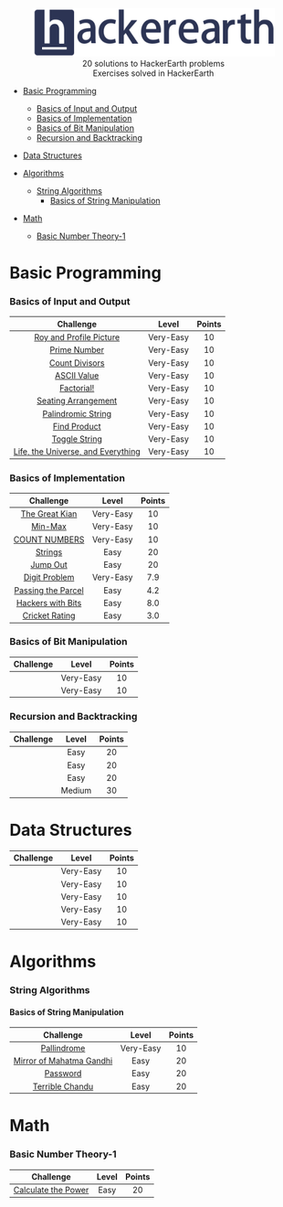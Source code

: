 <p align="center">
    <a href=https://www.hackerearth.com/es/@sanchezmurillo>
        <img height=85 src="pictures/HE_logo.png">
    </a>
    <br>20 solutions to HackerEarth problems
    <br>Exercises solved in HackerEarth
</p>

* [Basic Programming](#basic-programming)
    * [Basics of Input and Output](#basics-of-input-and-output)
    * [Basics of Implementation](#basics-of-implementation)
    * [Basics of Bit Manipulation](#basics-of-manipulation)
    * [Recursion and Backtracking](#recursion-and-backtracking)
    
* [Data Structures](#data-structures)

* [Algorithms](#algorithms)
    * [String Algorithms](#string-algorithms)
        * [Basics of String Manipulation](#basics-of-string-manipulation)
    
* [Math](#math)
    * [Basic Number Theory-1](#basic-number-theory-1)

# Basic Programming

### Basics of Input and Output

|                                                   Challenge                                           |     Level    |     Points    |
|:-----------------------------------------------------------------------------------------------------:|:------------:|:-------------:|
| [Roy and Profile Picture](https://www.hackerearth.com/es/practice/basic-programming/input-output/basics-of-input-output/practice-problems/algorithm/roy-and-profile-picture/)                                                            |   Very-Easy  |       10      |
| [Prime Number](https://www.hackerearth.com/es/practice/basic-programming/input-output/basics-of-input-output/practice-problems/algorithm/prime-number-8/)                                                                     |   Very-Easy  |       10      |
| [Count Divisors](https://www.hackerearth.com/es/practice/basic-programming/input-output/basics-of-input-output/practice-problems/algorithm/count-divisors/)                                                                     |   Very-Easy  |       10      |
| [ASCII Value](https://www.hackerearth.com/es/practice/basic-programming/input-output/basics-of-input-output/practice-problems/algorithm/ascii-value/)                                                                        |   Very-Easy  |       10      | 
| [Factorial!](https://www.hackerearth.com/es/practice/basic-programming/input-output/basics-of-input-output/practice-problems/algorithm/find-factorial/)                                                                     |   Very-Easy  |       10      |
| [Seating Arrangement](https://www.hackerearth.com/es/practice/basic-programming/input-output/basics-of-input-output/practice-problems/algorithm/seating-arrangement-1/)                                                              |   Very-Easy  |       10      |
| [Palindromic String](https://www.hackerearth.com/es/practice/basic-programming/input-output/basics-of-input-output/practice-problems/algorithm/palindrome-check-2/)                                                                 |   Very-Easy  |       10      |
| [Find Product](https://www.hackerearth.com/es/practice/basic-programming/input-output/basics-of-input-output/practice-problems/algorithm/find-product/)                                                                       |   Very-Easy  |       10      |
| [Toggle String](https://www.hackerearth.com/es/practice/basic-programming/input-output/basics-of-input-output/practice-problems/2/?sort_by=partially%20solved&p_level=)                                                                    |   Very-Easy  |       10      |
| [Life, the Universe, and Everything](https://www.hackerearth.com/es/practice/basic-programming/input-output/basics-of-input-output/practice-problems/algorithm/life-the-universe-and-everything/)                                   |   Very-Easy  |       10      |

 
### Basics of Implementation

|                                                   Challenge                                           |     Level    |     Points    |
|:-----------------------------------------------------------------------------------------------------:|:------------:|:-------------:|
| [The Great Kian](https://www.hackerearth.com/es/practice/basic-programming/implementation/basics-of-implementation/practice-problems/algorithm/the-great-kian/)                                                                     |   Very-Easy  |       10      |
| [Min-Max](https://www.hackerearth.com/es/practice/basic-programming/implementation/basics-of-implementation/practice-problems/algorithm/min-max-3/)                                                                          |   Very-Easy  |       10      |
| [COUNT NUMBERS](https://www.hackerearth.com/es/practice/basic-programming/implementation/basics-of-implementation/practice-problems/algorithm/count-numbers-46/)                                                                   |   Very-Easy  |       10      |
| [Strings](https://www.hackerearth.com/es/practice/basic-programming/implementation/basics-of-implementation/practice-problems/algorithm/strings-1/)                                                                          |     Easy     |       20      |
| [Jump Out](https://www.hackerearth.com/es/practice/basic-programming/implementation/basics-of-implementation/practice-problems/algorithm/jump-out-34/)                                                                        |     Easy     |       20      |
| [Digit Problem](https://www.hackerearth.com/es/practice/basic-programming/implementation/basics-of-implementation/practice-problems/algorithm/digit-problem/)                                                                      |   Very-Easy  |      7.9      |
| [Passing the Parcel](https://www.hackerearth.com/es/practice/basic-programming/implementation/basics-of-implementation/practice-problems/algorithm/passing-the-parcel/)                                                                 |     Easy     |      4.2      |
| [Hackers with Bits](https://www.hackerearth.com/es/practice/basic-programming/implementation/basics-of-implementation/practice-problems/algorithm/hack-the-string-9dce7834/)                                                           |     Easy     |      8.0      |
| [Cricket Rating](https://www.hackerearth.com/es/practice/basic-programming/implementation/basics-of-implementation/practice-problems/algorithm/cricket-rating-30/)                                                                  |     Easy     |      3.0      |


### Basics of Bit Manipulation

|                                                   Challenge                                           |     Level    |     Points    |
|:-----------------------------------------------------------------------------------------------------:|:------------:|:-------------:|
| []()                              |   Very-Easy  |       10      |
| []()                              |   Very-Easy  |       10      |

### Recursion and Backtracking

|                                                   Challenge                                           |     Level    |     Points    |
|:-----------------------------------------------------------------------------------------------------:|:------------:|:-------------:|
| []()                              |    Easy   |       20      |
| []()                              |    Easy   |       20      |
| []()                              |    Easy   |       20      |
| []()                              |   Medium  |       30      |


# Data Structures

|                                                   Challenge                                           |     Level    |     Points    |
|:-----------------------------------------------------------------------------------------------------:|:------------:|:-------------:|
| []()                              |   Very-Easy  |       10      |
| []()                              |   Very-Easy  |       10      |
| []()                              |   Very-Easy  |       10      |
| []()                              |   Very-Easy  |       10      |
| []()                              |   Very-Easy  |       10      |


# Algorithms

### String Algorithms

#### Basics of String Manipulation

|                                                   Challenge                                           |     Level    |     Points    |
|:-----------------------------------------------------------------------------------------------------:|:------------:|:-------------:|
| [Pallindrome](https://www.hackerearth.com/es/practice/algorithms/string-algorithm/basics-of-string-manipulation/practice-problems/algorithm/palindrome-124/)                                                                     |   Very-Easy  |       10      |
| [Mirror of Mahatma Gandhi](https://www.hackerearth.com/es/practice/algorithms/string-algorithm/basics-of-string-manipulation/practice-problems/algorithm/mirror-of-mahatma-gandhi/)                                                           |     Easy     |       20      |
| [Password](https://www.hackerearth.com/es/practice/algorithms/string-algorithm/basics-of-string-manipulation/practice-problems/algorithm/password-1/)                                                                         |     Easy     |       20      |
| [Terrible Chandu](https://www.hackerearth.com/es/practice/algorithms/string-algorithm/basics-of-string-manipulation/practice-problems/algorithm/terrible-chandu/)                                                                    |     Easy     |       20      |



# Math

### Basic Number Theory-1

|                                                   Challenge                                           |     Level    |     Points    |
|:-----------------------------------------------------------------------------------------------------:|:------------:|:-------------:|
| [Calculate the Power](https://www.hackerearth.com/fr/practice/math/number-theory/basic-number-theory-1/practice-problems/algorithm/calculate-the-power/)                                                                |     Easy     |       20      |


